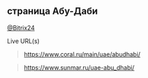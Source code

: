 ## страница Абу-Даби
[@Bitrix24](https://coraldigital.bitrix24.ru/company/personal/user/1265/tasks/task/view/83211/)

Live URL(s)
> <https://www.coral.ru/main/uae/abudhabi/>

> <https://www.sunmar.ru/uae-abu_dhabi/>